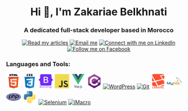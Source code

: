 <h1 align="center">Hi 👋, I'm Zakariae Belkhnati</h1>
<h3 align="center">A dedicated full-stack developer based in Morocco</h3>

<p align="center">
  <a href="https://zakichan.com/"><img src="https://img.shields.io/badge/Read%20my%20articles-📝-brightgreen" alt="Read my articles"></a>
  <a href="mailto:zakariae.belkhnati@gmail.com"><img src="https://img.shields.io/badge/Email%20me-📫-blue" alt="Email me"></a>
  <a href="https://linkedin.com/in/belkhnati-zakariae" target="_blank"><img src="https://img.shields.io/badge/LinkedIn-Connect%20with%20me-0A66C2" alt="Connect with me on LinkedIn"></a>
  <a href="https://www.facebook.com/zaakiichaan" target="_blank"><img src="https://img.shields.io/badge/Facebook-Follow%20me-1877F2" alt="Follow me on Facebook"></a>
</p>

<h3 align="left">Languages and Tools:</h3>
<p align="left">
  <a href="https://www.w3.org/html/"><img src="https://raw.githubusercontent.com/devicons/devicon/master/icons/html5/html5-original-wordmark.svg" alt="HTML5" width="40" height="40"></a>
  <a href="https://www.w3schools.com/css/"><img src="https://raw.githubusercontent.com/devicons/devicon/master/icons/css3/css3-original-wordmark.svg" alt="CSS3" width="40" height="40"></a>
  <a href="https://getbootstrap.com"><img src="https://raw.githubusercontent.com/devicons/devicon/master/icons/bootstrap/bootstrap-plain-wordmark.svg" alt="Bootstrap" width="40" height="40"></a>
  <a href="https://developer.mozilla.org/en-US/docs/Web/JavaScript"><img src="https://raw.githubusercontent.com/devicons/devicon/master/icons/javascript/javascript-original.svg" alt="JavaScript" width="40" height="40"></a>
  <a href="https://vuejs.org/"><img src="https://raw.githubusercontent.com/devicons/devicon/master/icons/vuejs/vuejs-original-wordmark.svg" alt="Vue.js" width="40" height="40"></a>
  <a href="https://www.w3schools.com/cs/"><img src="https://raw.githubusercontent.com/devicons/devicon/master/icons/csharp/csharp-original.svg" alt="C#" width="40" height="40"></a>
  <a href="https://wordpress.org/"><img src="https://s.w.org/style/images/about/WordPress-logotype-wmark.png" alt="WordPress" width="40" height="40"></a>
  <a href="https://git-scm.com/"><img src="https://www.vectorlogo.zone/logos/git-scm/git-scm-icon.svg" alt="Git" width="40" height="40"></a>
  <a href="https://laravel.com/"><img src="https://raw.githubusercontent.com/devicons/devicon/master/icons/laravel/laravel-plain-wordmark.svg" alt="Laravel" width="40" height="40"></a>
   <a href="https://www.mysql.com/"><img src="https://raw.githubusercontent.com/devicons/devicon/master/icons/mysql/mysql-original-wordmark.svg" alt="MySQL" width="40" height="40"></a>
  <a href="https://www.php.net"><img src="https://raw.githubusercontent.com/devicons/devicon/master/icons/php/php-original.svg" alt="PHP" width="40" height="40"></a>
  <a href="https://www.python.org"><img src="https://raw.githubusercontent.com/devicons/devicon/master/icons/python/python-original.svg" alt="Python" width="40" height="40"></a>
  <a href="https://www.selenium.dev"><img src="https://raw.githubusercontent.com/detain/svg-logos/780f25886640cef088af994181646db2f6b1a3f8/svg/selenium-logo.svg" alt="Selenium" width="40" height="40"></a>
  <a href="#"><img src="https://upload.wikimedia.org/wikipedia/en/2/24/Imacros.png" alt="iMacro" width="40" height="40"></a>
</p>

